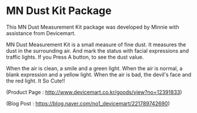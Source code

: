 # MN Dust Kit Package
This MN Dust Measurement Kit package was developed by Minnie with assistance from Devicemart.

MN Dust Measurement Kit is a small measure of fine dust. It measures the dust in the surrounding air. And mark the status with facial expressions and traffic lights.
If you Press A button, to see the dust value.

When the air is clean, a smile and a green light. When the air is normal, a blank expression and a yellow light. When the air is bad, the devil's face and the red light. It So Cute!!

(Product Page : http://www.devicemart.co.kr/goods/view?no=12391833)

(Blog Post : https://blog.naver.com/no1_devicemart/221789742690)
